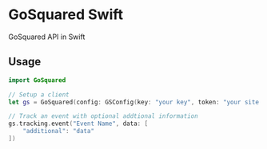 # GoSquared Swift

GoSquared API in Swift

## Usage

```swift
import GoSquared

// Setup a client
let gs = GoSquared(config: GSConfig(key: "your key", token: "your site token"))

// Track an event with optional addtional information
gs.tracking.event("Event Name", data: [
    "additional": "data"
])
```
